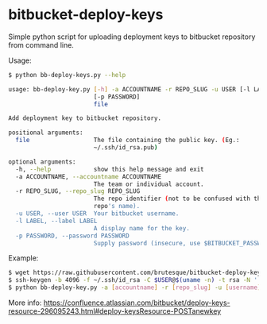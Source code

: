 # bitbucket-deploy-keys
Simple python script for uploading deployment keys to bitbucket repository from command line.

Usage:
```sh
$ python bb-deploy-keys.py --help
```
```sh
usage: bb-deploy-key.py [-h] -a ACCOUNTNAME -r REPO_SLUG -u USER [-l LABEL]
                        [-p PASSWORD]
                        file

Add deployment key to bitbucket repository.

positional arguments:
  file                  The file containing the public key. (Eg.:
                        ~/.ssh/id_rsa.pub)

optional arguments:
  -h, --help            show this help message and exit
  -a ACCOUNTNAME, --accountname ACCOUNTNAME
                        The team or individual account.
  -r REPO_SLUG, --repo_slug REPO_SLUG
                        The repo identifier (not to be confused with the
                        repo's name).
  -u USER, --user USER  Your bitbucket username.
  -l LABEL, --label LABEL
                        A display name for the key.
  -p PASSWORD, --password PASSWORD
                        Supply password (insecure, use $BITBUCKET_PASSWORD)
```

Example:
```sh
$ wget https://raw.githubusercontent.com/brutesque/bitbucket-deploy-keys/master/bb-deploy-key.py
$ ssh-keygen -b 4096 -f ~/.ssh/id_rsa -C $USER@$(uname -n) -t rsa -N '' -q
$ python bb-deploy-key.py -a [accountname] -r [repo_slug] -u [username] -l "$USER@$(uname -n)" ~/.ssh/id_rsa.pub
```

More info:
https://confluence.atlassian.com/bitbucket/deploy-keys-resource-296095243.html#deploy-keysResource-POSTanewkey
